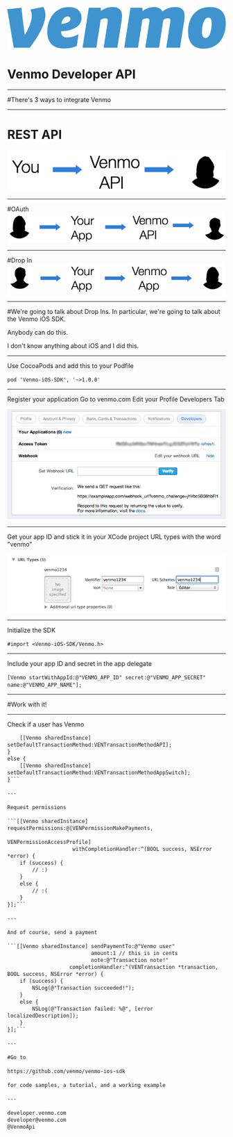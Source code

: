 ![inline](../assets/venmologoblue.png)

# Venmo Developer API

---

#There's 3 ways to integrate Venmo

---

# REST API
![inline](../assets/restapi.png)

---

#OAuth
![inline](../assets/oauth.png)

---

#Drop In
![inline](../assets/dropin.png)

---

#We're going to talk about Drop Ins.
In particular, we're going to talk about the Venmo iOS SDK.

Anybody can do this.

I don't know anything about iOS and I did this.

---

Use CocoaPods and add this to your Podfile

`pod 'Venmo-iOS-SDK', '~>1.0.0'`

---

Register your application
Go to venmo.com
Edit your Profile
Developers Tab

![inline](../assets/developertab.png)

---

Get your app ID and stick it in your XCode project URL types with the word "venmo"

![inline](../assets/xcodeurltypes.png)

---

Initialize the SDK

`#import <Venmo-iOS-SDK/Venmo.h>`

---

Include your app ID and secret in the app delegate

`[Venmo startWithAppId:@"VENMO_APP_ID" secret:@"VENMO_APP_SECRET" name:@"VENMO_APP_NAME"];`

---

#Work with it!

---

Check if a user has Venmo

```if (![Venmo isVenmoAppInstalled]) {
    [[Venmo sharedInstance] setDefaultTransactionMethod:VENTransactionMethodAPI];
}
else {
    [[Venmo sharedInstance] setDefaultTransactionMethod:VENTransactionMethodAppSwitch];
}```

---

Request permissions

```[[Venmo sharedInstance] requestPermissions:@[VENPermissionMakePayments,
                                             VENPermissionAccessProfile]
                     withCompletionHandler:^(BOOL success, NSError *error) {
    if (success) {
        // :)
    }
    else {
        // :(
    }
}];```

---

And of course, send a payment

```[[Venmo sharedInstance] sendPaymentTo:@"Venmo user"
                           amount:1 // this is in cents
                           note:@"Transaction note!"
                    completionHandler:^(VENTransaction *transaction, BOOL success, NSError *error) {
    if (success) {
        NSLog(@"Transaction succeeded!");
    }
    else {
        NSLog(@"Transaction failed: %@", [error localizedDescription]);
    }
}];```

---

#Go to

https://github.com/venmo/venmo-ios-sdk

for code samples, a tutorial, and a working example

---

developer.venmo.com
developer@venmo.com
@VenmoApi 
